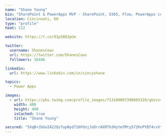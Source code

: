 ```yaml
---
name: "Shane Young"
bio: "SharePoint & PowerApps MVP - SharePoint, O365, Flow, PowerApps consulting? @PowerApps911 | Pure Snark? You found it."
location: Cincinnati, OH
type: "profile"
heat: 112

website: https://t.co/91p5BQ3pUe

twitter:
  username: ShanesCows
  url: https://twitter.com/ShanesCows
  followers: 16446

linkedin:
  url: https://www.linkedin.com/in/cincyshane

topics:
  - Power Apps

images:
  - url: https://pbs.twimg.com/profile_images/713100007398883329/qUzvsvQ3_400x400.jpg
    width: 400
    height: 400
    isCached: true
    title: "Shane Young"

secured: "5XqB+JbGoIA22QsTopNyd716PdojJoDrrAXRTb3Hytm7Mty572KnPYBT4cvVt+e/0b4Y7kOGh6BUvrP44wHnGqyUCH1+PFMhvGHv7cITmuqa9FHa+ceYOFHvczhTTHp1bRAtUvCFkDkk7/XpBtJtR8uwt75XVVtvanvZb8rZkYVZ24Ed+TnKiX4O9b/tJ3nLEweBUMMbhF+uHw6sQNboSxKhSB5HoyTSeyD7bFWGixhPgTT8fgCdzehRosVvl7jcw92TOd5UHK8r4dU8YIMaXqRvkiNP+bNiNiQEphw9udoqhC+da7KwcCYCnETqFqzIJqoiaESqQbjg0twRF3tOEnvVWjWvCgPQo6eImk0+dPdVXlgnxleMr0SsPfBfWK10a6rfYpZMBfep1uhuIsS+4LWl0F1bO+yXR7iwoRuoht8=;Tugv4u9DOH44p8Vd1lDi1A=="
---
```


